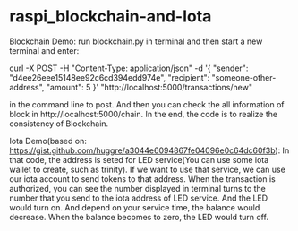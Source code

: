 # raspi_blockchain-and-Iota

Blockchain Demo: run blockchain.py in terminal and then start a new terminal and enter: 

curl -X POST -H "Content-Type: application/json" -d '{
 "sender": "d4ee26eee15148ee92c6cd394edd974e",
 "recipient": "someone-other-address",
 "amount": 5
}' "http://localhost:5000/transactions/new"       

in the command line to post.
And then you can check the all information of block in http://localhost:5000/chain.
In the end, the code is to realize the consistency of Blockchain.

Iota Demo(based on: https://gist.github.com/huggre/a3044e6094867fe04096e0c64dc60f3b): In that code, the address is seted for LED service(You can use some iota wallet to create, such as trinity). 
If we want to use that service, we can use our iota account to send tokens to that address. When the transaction is authorized,
you can see the number displayed in terminal turns to the number that you send to the iota address of LED service. And the LED
would turn on. And depend on your service time, the balance would decrease. When the balance becomes to zero, the LED would 
turn off. 
